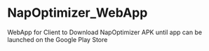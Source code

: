 # NapOptimizer_WebApp
 WebApp for Client to Download NapOptimizer APK until app can be launched on the Google Play Store
